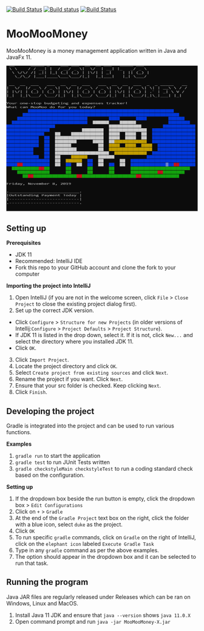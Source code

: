 [![Build Status](https://travis-ci.org/AY1920S1-CS2113T-F14-1/main.svg?branch=master)](https://travis-ci.org/AY1920S1-CS2113T-F14-1/main)  [![Build status](https://ci.appveyor.com/api/projects/status/smfjdes9c0yy98vi?svg=true)](https://ci.appveyor.com/project/Greatnest/main-7vh7t) [![Build Status](https://dev.azure.com/lindonng0501/MooMooMoney/_apis/build/status/AY1920S1-CS2113T-F14-1.main?branchName=master)](https://dev.azure.com/lindonng0501/MooMooMoney/_build/latest?definitionId=3&branchName=master)
# MooMooMoney
MooMooMoney is a money management application written in Java and JavaFx 11.

![Alt text](docs/images/Ui.png?raw=true "Ui Mockup")

## Setting up

**Prerequisites**

*   JDK 11
*   Recommended: IntelliJ IDE
*   Fork this repo to your GitHub account and clone the fork to your computer

**Importing the project into IntelliJ**

1.  Open IntelliJ (if you are not in the welcome screen, click `File` > `Close Project` to close the existing project dialog first).
2.  Set up the correct JDK version.
*   Click `Configure` > `Structure for new Projects` (in older versions of Intellij:`Configure` > `Project Defaults` > `Project Structure`).
*   If JDK 11 is listed in the drop down, select it. If it is not, click `New...` and select the directory where you installed JDK 11.
*   Click `OK`.
   
3.  Click `Import Project`.
4.  Locate the project directory and click `OK`.
5.  Select `Create project from existing sources` and click `Next`.
6.  Rename the project if you want. Click `Next`.
7.  Ensure that your src folder is checked. Keep clicking `Next`.
8.  Click `Finish`.

## Developing the project
Gradle is integrated into the project and can be used to run various functions.

**Examples**
1. `gradle run` to start the application
2. `gradle test` to run JUnit Tests written
3. `gradle checkstyleMain checkstyleTest` to run a coding standard check based on the configuration.

**Setting up**
1.  If the dropdown box beside the run button is empty, click the dropdown box > `Edit Configurations`  
2.  Click on `+` > `Gradle`
3.  At the end of the `Gradle Project` text box on the right, click the folder with a blue icon, select `duke` as the project.
4.  Click `OK`
5.  To run specific `gradle` commands, click on `Gradle` on the right of IntelliJ, click on the `elephant icon` labeled `Execute Gradle Task`
6.  Type in any `gradle` command as per the above examples.
7.  The option should appear in the dropdown box and it can be selected to run that task.

## Running the program
Java JAR files are regularly released under Releases which can be ran on Windows, Linux and MacOS.

1. Install Java 11 JDK and ensure that `java --version` shows `java 11.0.X`
2. Open command prompt and run `java -jar MooMooMoney-X.jar`
